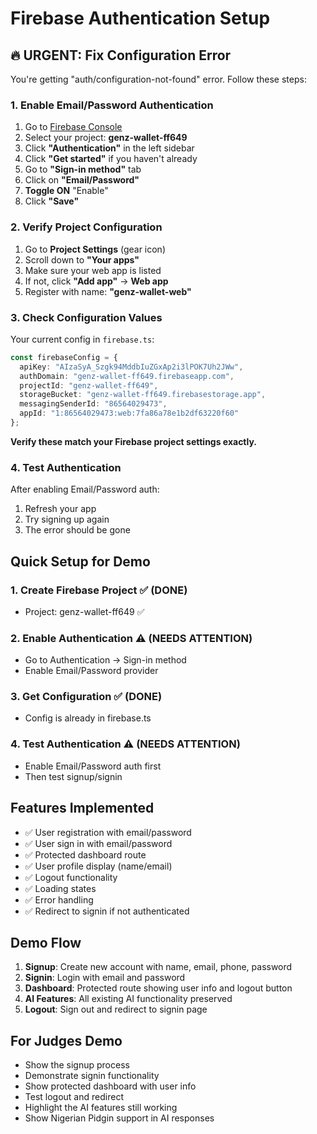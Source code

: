 # Firebase Authentication Setup

## 🔥 URGENT: Fix Configuration Error

You're getting "auth/configuration-not-found" error. Follow these steps:

### 1. Enable Email/Password Authentication
1. Go to [Firebase Console](https://console.firebase.google.com/)
2. Select your project: **genz-wallet-ff649**
3. Click **"Authentication"** in the left sidebar
4. Click **"Get started"** if you haven't already
5. Go to **"Sign-in method"** tab
6. Click on **"Email/Password"**
7. **Toggle ON** "Enable"
8. Click **"Save"**

### 2. Verify Project Configuration
1. Go to **Project Settings** (gear icon)
2. Scroll down to **"Your apps"**
3. Make sure your web app is listed
4. If not, click **"Add app"** → **Web app**
5. Register with name: **"genz-wallet-web"**

### 3. Check Configuration Values
Your current config in `firebase.ts`:
```typescript
const firebaseConfig = {
  apiKey: "AIzaSyA_Szgk94MddbIuZGxAp2i3lPOK7Uh2JWw",
  authDomain: "genz-wallet-ff649.firebaseapp.com",
  projectId: "genz-wallet-ff649",
  storageBucket: "genz-wallet-ff649.firebasestorage.app",
  messagingSenderId: "86564029473",
  appId: "1:86564029473:web:7fa86a78e1b2df63220f60"
};
```

**Verify these match your Firebase project settings exactly.**

### 4. Test Authentication
After enabling Email/Password auth:
1. Refresh your app
2. Try signing up again
3. The error should be gone

## Quick Setup for Demo

### 1. Create Firebase Project ✅ (DONE)
- Project: genz-wallet-ff649 ✅

### 2. Enable Authentication ⚠️ (NEEDS ATTENTION)
- Go to Authentication → Sign-in method
- Enable Email/Password provider

### 3. Get Configuration ✅ (DONE)
- Config is already in firebase.ts

### 4. Test Authentication ⚠️ (NEEDS ATTENTION)
- Enable Email/Password auth first
- Then test signup/signin

## Features Implemented
- ✅ User registration with email/password
- ✅ User sign in with email/password
- ✅ Protected dashboard route
- ✅ User profile display (name/email)
- ✅ Logout functionality
- ✅ Loading states
- ✅ Error handling
- ✅ Redirect to signin if not authenticated

## Demo Flow
1. **Signup**: Create new account with name, email, phone, password
2. **Signin**: Login with email and password
3. **Dashboard**: Protected route showing user info and logout button
4. **AI Features**: All existing AI functionality preserved
5. **Logout**: Sign out and redirect to signin page

## For Judges Demo
- Show the signup process
- Demonstrate signin functionality
- Show protected dashboard with user info
- Test logout and redirect
- Highlight the AI features still working
- Show Nigerian Pidgin support in AI responses
